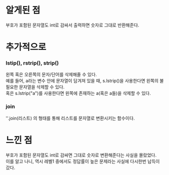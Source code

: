 # 알게된 점  
부호가 포함된 문자열도 int로 감싸서 출력하면 숫자로 그대로 반환해준다. 
  
  
  
# 추가적으로  
###  lstip(), rstrip(), strip()  
왼쪽 혹은 오른쪽의 문자/단어를 삭제해줄 수 있다.  
예를 들어, a라는 변수 안에 문자열이 담겨져 있을 때, s.lstrip()을 사용한다면 왼쪽의 불필요한 문자열을 삭제할 수 있다.  
혹은 s.lstrip("a")를 사용한다면 왼쪽에 존재하는 a(혹은 a들)을 삭제할 수 있다.  
  
###  join  
''.join(리스트) 의 형태를 통해 리스트를 문자열로 변환시키는 함수이다.  
  
  
  
# 느낀 점  
부호가 포함된 문자열도 int로 감싸면 그대로 숫자로 변환해준다는 사실을 몰랐었다.  
이를 알고 나니, 역시 레벨1 중에서도 정답률이 높은 문제라는 사실에 다시한번 납득이 갔다.
